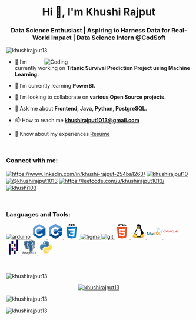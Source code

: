 <h1 align="center">Hi 👋, I'm Khushi Rajput</h1>
<h3 align="center">Data Science Enthusiast | Aspiring to Harness Data for Real-World Impact | Data Science Intern @CodSoft</h3>

<p align="left"> <img src="https://komarev.com/ghpvc/?username=khushirajput13&label=Profile%20views&color=0e75b6&style=flat" alt="khushirajput13" /> </p>

<img align="right" alt="Coding" width="400" src="https://images.lemonly.com/wp-content/uploads/2018/08/07150313/Homebase_Thumb_v01.gif">

- 🔭 I’m currently working on **Titanic Survival Prediction Project using Machine Learning.**

- 🌱 I’m currently learning **PowerBI.**

- 👯 I’m looking to collaborate on **various Open Source projects.**

- 💬 Ask me about **Frontend, Java, Python, PostgreSQL.**

- 📫 How to reach me **khushirajput1013@gmail.com**

- 📄 Know about my experiences [Resume](https://drive.google.com/file/d/154oYp6OREpUFHArXcarhhpQa6jguXaYb/view?usp=sharing)

<br><h3 align="left">Connect with me:</h3>
<p align="left">
<a href="https://linkedin.com/in/https://www.linkedin.com/in/khushi-rajput-254ba1263/" target="blank"><img align="center" src="https://raw.githubusercontent.com/rahuldkjain/github-profile-readme-generator/master/src/images/icons/Social/linked-in-alt.svg" alt="https://www.linkedin.com/in/khushi-rajput-254ba1263/" height="30" width="40" /></a>
<a href="https://kaggle.com/khushirajput10" target="blank"><img align="center" src="https://raw.githubusercontent.com/rahuldkjain/github-profile-readme-generator/master/src/images/icons/Social/kaggle.svg" alt="khushirajput10" height="30" width="40" /></a>
<a href="https://www.hackerrank.com/@khushirajput1013" target="blank"><img align="center" src="https://raw.githubusercontent.com/rahuldkjain/github-profile-readme-generator/master/src/images/icons/Social/hackerrank.svg" alt="@khushirajput1013" height="30" width="40" /></a>
<a href="https://www.leetcode.com/https://leetcode.com/u/khushirajput1013/" target="blank"><img align="center" src="https://raw.githubusercontent.com/rahuldkjain/github-profile-readme-generator/master/src/images/icons/Social/leet-code.svg" alt="https://leetcode.com/u/khushirajput1013/" height="30" width="40" /></a>
<a href="https://discord.gg/khushi103" target="blank"><img align="center" src="https://raw.githubusercontent.com/rahuldkjain/github-profile-readme-generator/master/src/images/icons/Social/discord.svg" alt="khushi103" height="30" width="40" /></a>
</p>

<br><h3 align="left">Languages and Tools:</h3>
<p align="left"> <a href="https://www.arduino.cc/" target="_blank" rel="noreferrer"> <img src="https://cdn.worldvectorlogo.com/logos/arduino-1.svg" alt="arduino" width="40" height="40"/> </a> <a href="https://www.cprogramming.com/" target="_blank" rel="noreferrer"> <img src="https://raw.githubusercontent.com/devicons/devicon/master/icons/c/c-original.svg" alt="c" width="40" height="40"/> </a> <a href="https://www.w3schools.com/cpp/" target="_blank" rel="noreferrer"> <img src="https://raw.githubusercontent.com/devicons/devicon/master/icons/cplusplus/cplusplus-original.svg" alt="cplusplus" width="40" height="40"/> </a> <a href="https://www.w3schools.com/css/" target="_blank" rel="noreferrer"> <img src="https://raw.githubusercontent.com/devicons/devicon/master/icons/css3/css3-original-wordmark.svg" alt="css3" width="40" height="40"/> </a> <a href="https://www.figma.com/" target="_blank" rel="noreferrer"> <img src="https://www.vectorlogo.zone/logos/figma/figma-icon.svg" alt="figma" width="40" height="40"/> </a> <a href="https://git-scm.com/" target="_blank" rel="noreferrer"> <img src="https://www.vectorlogo.zone/logos/git-scm/git-scm-icon.svg" alt="git" width="40" height="40"/> </a> <a href="https://www.w3.org/html/" target="_blank" rel="noreferrer"> <img src="https://raw.githubusercontent.com/devicons/devicon/master/icons/html5/html5-original-wordmark.svg" alt="html5" width="40" height="40"/> </a> <a href="https://www.linux.org/" target="_blank" rel="noreferrer"> <img src="https://raw.githubusercontent.com/devicons/devicon/master/icons/linux/linux-original.svg" alt="linux" width="40" height="40"/> </a> <a href="https://www.mysql.com/" target="_blank" rel="noreferrer"> <img src="https://raw.githubusercontent.com/devicons/devicon/master/icons/mysql/mysql-original-wordmark.svg" alt="mysql" width="40" height="40"/> </a> <a href="https://www.oracle.com/" target="_blank" rel="noreferrer"> <img src="https://raw.githubusercontent.com/devicons/devicon/master/icons/oracle/oracle-original.svg" alt="oracle" width="40" height="40"/> </a> <a href="https://pandas.pydata.org/" target="_blank" rel="noreferrer"> <img src="https://raw.githubusercontent.com/devicons/devicon/2ae2a900d2f041da66e950e4d48052658d850630/icons/pandas/pandas-original.svg" alt="pandas" width="40" height="40"/> </a> <a href="https://www.postgresql.org" target="_blank" rel="noreferrer"> <img src="https://raw.githubusercontent.com/devicons/devicon/master/icons/postgresql/postgresql-original-wordmark.svg" alt="postgresql" width="40" height="40"/> </a> <a href="https://www.python.org" target="_blank" rel="noreferrer"> <img src="https://raw.githubusercontent.com/devicons/devicon/master/icons/python/python-original.svg" alt="python" width="40" height="40"/> </a> </p>

<br><p><img align="center" src="https://github-readme-stats.vercel.app/api/top-langs?username=khushirajput13&show_icons=true&locale=en&layout=compact" alt="khushirajput13" /></p>

<p align="center"> <a href="https://github.com/ryo-ma/github-profile-trophy"><img src="https://github-profile-trophy.vercel.app/?username=khushirajput13" alt="khushirajput13" /></a> </p>

<p>&nbsp;<img align="left" src="https://github-readme-stats.vercel.app/api?username=khushirajput13&show_icons=true&locale=en" alt="khushirajput13" /></p>

<p><img align="center" src="https://github-readme-streak-stats.herokuapp.com/?user=khushirajput13&" alt="khushirajput13" /></p>
